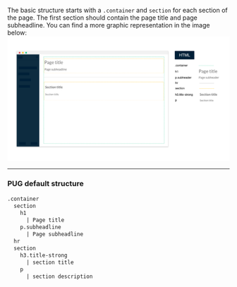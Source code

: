 
The basic structure starts with a `.container` and `section` for each section of the page. The first section should contain the page title and page subheadline. You can find a more graphic representation in the image below:
![layout-structure](uploads/f1ea2fde86dbda112fc27b9f046e07d0/layout-structure.png)

----

### PUG default structure

```pug
.container
  section
    h1
      | Page title
    p.subheadline
      | Page subheadline
  hr
  section
    h3.title-strong
      | section title
    p
      | section description
```